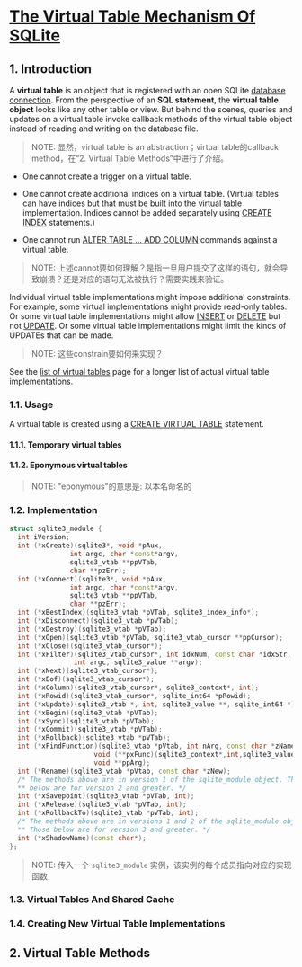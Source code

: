 # [The Virtual Table Mechanism Of SQLite](https://www.sqlite.org/vtab.html)

## 1. Introduction

A **virtual table** is an object that is registered with an open SQLite [database connection](https://www.sqlite.org/c3ref/sqlite3.html). From the perspective of an **SQL statement**, the **virtual table object** looks like any other table or view. But behind the scenes, queries and updates on a virtual table invoke callback methods of the virtual table object instead of reading and writing on the database file.

> NOTE: 显然，virtual table is an abstraction；virtual table的callback method，在“2. Virtual Table Methods”中进行了介绍。



- One cannot create a trigger on a virtual table.

- One cannot create additional indices on a virtual table. (Virtual tables can have indices but that must be built into the virtual table implementation. Indices cannot be added separately using [CREATE INDEX](https://www.sqlite.org/lang_createindex.html) statements.)

- One cannot run [ALTER TABLE ... ADD COLUMN](https://www.sqlite.org/lang_altertable.html) commands against a virtual table.


> NOTE: 上述cannot要如何理解？是指一旦用户提交了这样的语句，就会导致崩溃？还是对应的语句无法被执行？需要实践来验证。

Individual virtual table implementations might impose additional constraints. For example, some virtual implementations might provide read-only tables. Or some virtual table implementations might allow [INSERT](https://www.sqlite.org/lang_insert.html) or [DELETE](https://www.sqlite.org/lang_delete.html) but not [UPDATE](https://www.sqlite.org/lang_update.html). Or some virtual table implementations might limit the kinds of UPDATEs that can be made.

> NOTE: 这些constrain要如何来实现？

See the [list of virtual tables](https://www.sqlite.org/vtablist.html) page for a longer list of actual virtual table implementations.

### 1.1. Usage

A virtual table is created using a [CREATE VIRTUAL TABLE](https://www.sqlite.org/lang_createvtab.html) statement.

#### 1.1.1. Temporary virtual tables

#### 1.1.2. Eponymous virtual tables

> NOTE: "eponymous"的意思是: 以本名命名的



### 1.2. Implementation





```C++
struct sqlite3_module {
  int iVersion;
  int (*xCreate)(sqlite3*, void *pAux,
               int argc, char *const*argv,
               sqlite3_vtab **ppVTab,
               char **pzErr);
  int (*xConnect)(sqlite3*, void *pAux,
               int argc, char *const*argv,
               sqlite3_vtab **ppVTab,
               char **pzErr);
  int (*xBestIndex)(sqlite3_vtab *pVTab, sqlite3_index_info*);
  int (*xDisconnect)(sqlite3_vtab *pVTab);
  int (*xDestroy)(sqlite3_vtab *pVTab);
  int (*xOpen)(sqlite3_vtab *pVTab, sqlite3_vtab_cursor **ppCursor);
  int (*xClose)(sqlite3_vtab_cursor*);
  int (*xFilter)(sqlite3_vtab_cursor*, int idxNum, const char *idxStr,
                int argc, sqlite3_value **argv);
  int (*xNext)(sqlite3_vtab_cursor*);
  int (*xEof)(sqlite3_vtab_cursor*);
  int (*xColumn)(sqlite3_vtab_cursor*, sqlite3_context*, int);
  int (*xRowid)(sqlite3_vtab_cursor*, sqlite_int64 *pRowid);
  int (*xUpdate)(sqlite3_vtab *, int, sqlite3_value **, sqlite_int64 *);
  int (*xBegin)(sqlite3_vtab *pVTab);
  int (*xSync)(sqlite3_vtab *pVTab);
  int (*xCommit)(sqlite3_vtab *pVTab);
  int (*xRollback)(sqlite3_vtab *pVTab);
  int (*xFindFunction)(sqlite3_vtab *pVtab, int nArg, const char *zName,
                     void (**pxFunc)(sqlite3_context*,int,sqlite3_value**),
                     void **ppArg);
  int (*Rename)(sqlite3_vtab *pVtab, const char *zNew);
  /* The methods above are in version 1 of the sqlite_module object. Those 
  ** below are for version 2 and greater. */
  int (*xSavepoint)(sqlite3_vtab *pVTab, int);
  int (*xRelease)(sqlite3_vtab *pVTab, int);
  int (*xRollbackTo)(sqlite3_vtab *pVTab, int);
  /* The methods above are in versions 1 and 2 of the sqlite_module object.
  ** Those below are for version 3 and greater. */
  int (*xShadowName)(const char*);
};
```

> NOTE: 传入一个 `sqlite3_module` 实例，该实例的每个成员指向对应的实现函数

### 1.3. Virtual Tables And Shared Cache

### 1.4. Creating New Virtual Table Implementations



## 2. Virtual Table Methods